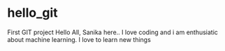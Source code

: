 # hello_git
First GIT project
Hello All,
Sanika here..
I love coding and i am enthusiatic about machine learning. 
I love to learn new things

